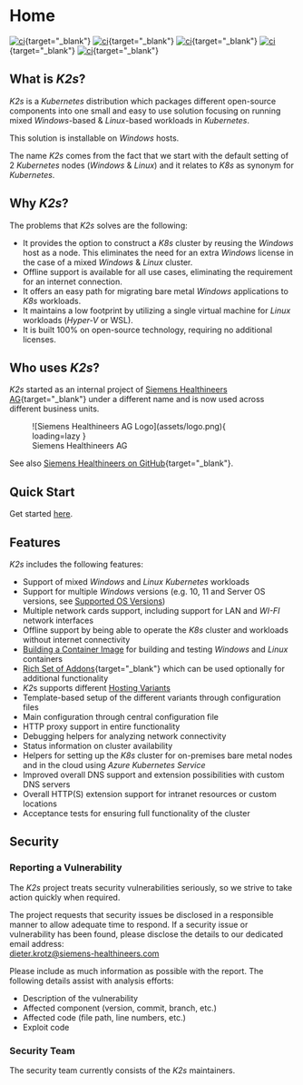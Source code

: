 <!--
SPDX-FileCopyrightText: © 2024 Siemens Healthineers AG
SPDX-License-Identifier: MIT
-->

# Home
[![ci](https://github.com/Siemens-Healthineers/K2s/actions/workflows/ci-reuse-checks.yml/badge.svg)](https://github.com/Siemens-Healthineers/K2s/actions/workflows/ci-reuse-checks.yml){target="_blank"}
[![ci](https://github.com/Siemens-Healthineers/K2s/actions/workflows/ci-unit-tests.yml/badge.svg)](https://github.com/Siemens-Healthineers/K2s/actions/workflows/ci-unit-tests.yml){target="_blank"}
[![ci](https://github.com/Siemens-Healthineers/K2s/actions/workflows/build-k2s-cli.yml/badge.svg)](https://github.com/Siemens-Healthineers/K2s/actions/workflows/build-k2s-cli.yml){target="_blank"}
[![ci](https://github.com/Siemens-Healthineers/K2s/actions/workflows/build-k2s-artifacts.yml/badge.svg)](https://github.com/Siemens-Healthineers/K2s/actions/workflows/build-k2s-artifacts.yml){target="_blank"}
[![ci](https://github.com/Siemens-Healthineers/K2s/actions/workflows/build-docs-next.yml/badge.svg)](https://github.com/Siemens-Healthineers/K2s/actions/workflows/build-docs-next.yml){target="_blank"}

## What is *K2s*?
*K2s* is a *Kubernetes* distribution which packages different open-source components into one small and easy to use solution focusing on running mixed *Windows*-based & *Linux*-based workloads in *Kubernetes*. 

This solution is installable on *Windows* hosts.

The name *K2s* comes from the fact that we start with the default setting of 2 *Kubernetes* nodes (*Windows* & *Linux*) and it relates to *K8s* as synonym for *Kubernetes*.

## Why *K2s*?
The problems that *K2s* solves are the following:

- It provides the option to construct a *K8s* cluster by reusing the *Windows* host as a node. This eliminates the need for an extra *Windows* license in the case of a mixed *Windows* & *Linux* cluster.
- Offline support is available for all use cases, eliminating the requirement for an internet connection.
- It offers an easy path for migrating bare metal *Windows* applications to *K8s* workloads.
- It maintains a low footprint by utilizing a single virtual machine for *Linux* workloads (*Hyper-V* or WSL).
- It is built 100% on open-source technology, requiring no additional licenses.

## Who uses *K2s*?
*K2s* started as an internal project of [Siemens Healthineers AG](https://www.siemens-healthineers.com/){target="_blank"} under a different name and is now used across different business units.

<figure markdown="span">
  ![Siemens Healthineers AG Logo](assets/logo.png){ loading=lazy }
  <figcaption>Siemens Healthineers AG</figcaption>
</figure>

See also [Siemens Healthineers on GitHub](https://github.com/Siemens-Healthineers){target="_blank"}.

## Quick Start
Get started [here](quickstart/index.md).

## Features
*K2s* includes the following features:

- Support of mixed *Windows* and *Linux* *Kubernetes* workloads
- Support for multiple *Windows* versions (e.g. 10, 11 and Server OS versions, see [Supported OS Versions](op-manual/os-support.md))
- Multiple network cards support, including support for LAN and *WI-FI* network interfaces
- Offline support by being able to operate the *K8s* cluster and workloads without internet connectivity
- [Building a Container Image](user-guide/building-container-image.md) for building and testing *Windows* and *Linux* containers
- [Rich Set of Addons](https://github.com/Siemens-Healthineers/K2s/blob/main/addons/README.md){target="_blank"} which can be used optionally for additional functionality 
- *K2*s supports different [Hosting Variants](user-guide/hosting-variants.md)
- Template-based setup of the different variants through configuration files
- Main configuration through central configuration file
- HTTP proxy support in entire functionality
- Debugging helpers for analyzing network connectivity
- Status information on cluster availability
- Helpers for setting up the *K8s* cluster for on-premises bare metal nodes and in the cloud using *Azure Kubernetes Service*
- Improved overall DNS support and extension possibilities with custom DNS servers
- Overall HTTP(S) extension support for intranet resources or custom locations 
- Acceptance tests for ensuring full functionality of the cluster

## Security
### Reporting a Vulnerability
The *K2s* project treats security vulnerabilities seriously, so we strive to take action quickly when required.

The project requests that security issues be disclosed in a responsible manner to allow adequate time to respond. If a security issue or vulnerability has been found, please disclose the details to our dedicated email address:<br/>
<a href="mailto:dieter.krotz@siemens-healthineers.com">dieter.krotz@siemens-healthineers.com</a>

Please include as much information as possible with the report. The
following details assist with analysis efforts:

  - Description of the vulnerability
  - Affected component (version, commit, branch, etc.)
  - Affected code (file path, line numbers, etc.)
  - Exploit code

### Security Team
The security team currently consists of the *K2s* maintainers.